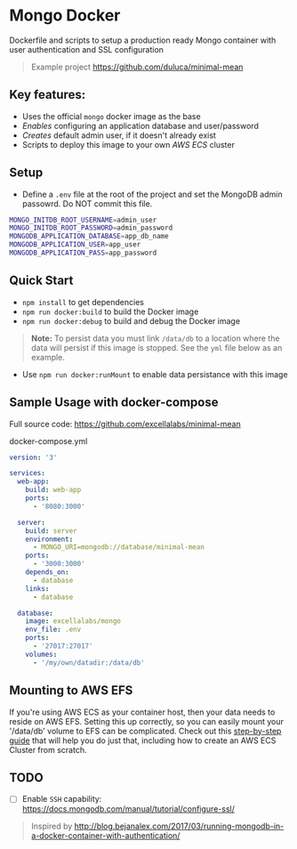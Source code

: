# Mongo Docker

Dockerfile and scripts to setup a production ready Mongo container with user authentication and SSL configuration

> Example project https://github.com/duluca/minimal-mean

## Key features:

* Uses the official `mongo` docker image as the base
* _Enables_ configuring an application database and user/password
* _Creates_ default admin user, if it doesn't already exist
* Scripts to deploy this image to your own _AWS ECS_ cluster

## Setup

* Define a `.env` file at the root of the project and set the MongoDB admin passowrd. Do NOT commit this file.

```Bash
MONGO_INITDB_ROOT_USERNAME=admin_user
MONGO_INITDB_ROOT_PASSWORD=admin_password
MONGODB_APPLICATION_DATABASE=app_db_name
MONGODB_APPLICATION_USER=app_user
MONGODB_APPLICATION_PASS=app_password
```

## Quick Start

* `npm install` to get dependencies
* `npm run docker:build` to build the Docker image
* `npm run docker:debug` to build and debug the Docker image

> **Note:** To persist data you must link `/data/db` to a location where the data will persist if this image is stopped. See the `yml` file below as an example.

* Use `npm run docker:runMount` to enable data persistance with this image

## Sample Usage with docker-compose

Full source code: https://github.com/excellalabs/minimal-mean

docker-compose.yml

```yml
version: '3'

services:
  web-app:
    build: web-app
    ports:
      - '8080:3000'

  server:
    build: server
    environment:
      - MONGO_URI=mongodb://database/minimal-mean
    ports:
      - '3000:3000'
    depends_on:
      - database
    links:
      - database

  database:
    image: excellalabs/mongo
    env_file: .env
    ports:
      - '27017:27017'
    volumes:
      - '/my/own/datadir:/data/db'
```

## Mounting to AWS EFS

If you're using AWS ECS as your container host, then your data needs to reside on AWS EFS. Setting this up correctly, so you can easily mount your '/data/db' volume to EFS can be complicated. Check out this [step-by-step guide](https://gist.github.com/duluca/ebcf98923f733a1fdb6682f111b1a832#file-awc-ecs-access-to-aws-efs-md) that will help you do just that, including how to create an AWS ECS Cluster from scratch.

## TODO

* [ ] Enable `SSH` capability: https://docs.mongodb.com/manual/tutorial/configure-ssl/

> Inspired by http://blog.bejanalex.com/2017/03/running-mongodb-in-a-docker-container-with-authentication/
